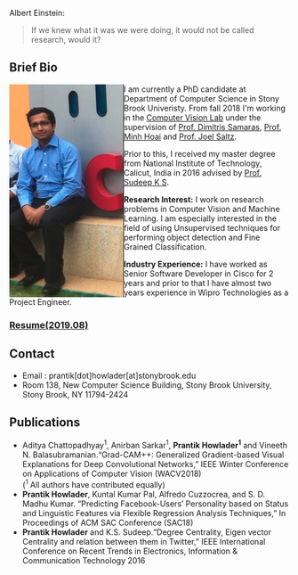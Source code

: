 Albert Einstein: 
> If we knew what it was we were doing, it would not be called research, would it?     

## Brief Bio
<!--!<img src="prantik1.png" alt="hi" class="inline"/>-->
<img src="prantik1.png" class="inline" align="left"/>

I am currently a PhD candidate at Department of Computer Science in Stony Brook Univeristy. From fall 2018 I'm working in the [Computer Vision Lab](https://www3.cs.stonybrook.edu/~cvl/) under the supervision of [Prof. Dimitris Samaras](https://www3.cs.stonybrook.edu/~samaras/), [Prof. Minh Hoai](https://www3.cs.stonybrook.edu/~minhhoai/) and [Prof. Joel Saltz](https://bmi.stonybrookmedicine.edu/people/joel_saltz).


Prior to this, I received my master degree from National Institute of Technology, Calicut, India in 2016 advised by [Prof. Sudeep K S](http://people.cse.nitc.ac.in/sudeep/).

**Research Interest:** I work on research problems in Computer Vision and Machine Learning. I am especially interested in the field of using Unsupervised techniques for performing object detection and Fine Grained Classification.

**Industry Experience:** I have worked as Senior Software Developer in Cisco for 2 years and prior to that I have almost two years experience in Wipro Technologies as a Project Engineer.

### **[Resume(2019.08)](https://github.com/prantikhowlader/prantikhowlader.github.io/raw/master/prantik_resume.pdf)**

## Contact
 - Email : prantik[dot]howlader[at]stonybrook.edu
 - Room 138, New Computer Science Building, Stony Brook University, Stony Brook, NY 11794-2424
 
## Publications
- Aditya Chattopadhyay<sup>1</sup>, Anirban Sarkar<sup>1</sup>, **Prantik Howlader<sup>1</sup>** and Vineeth N. Balasubramanian.“Grad-CAM++: Generalized Gradient-based Visual Explanations for Deep Convolutional Networks,” IEEE Winter Conference on Applications of Computer Vision (WACV2018)<br />(<sup>1</sup> All authors have contributed equally)
- **Prantik Howlader**, Kuntal Kumar Pal, Alfredo Cuzzocrea, and S. D. Madhu Kumar. “Predicting Facebook-Users’ Personality based on Status and Linguistic Features via Flexible Regression Analysis Techniques,” In Proceedings of ACM SAC Conference (SAC18)
- **Prantik Howlader** and K.S. Sudeep.“Degree Centrality, Eigen vector Centrality and relation between them in Twitter,” IEEE International Conference on Recent Trends in Electronics, Information & Communication Technology 2016


